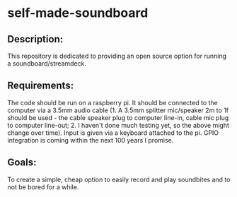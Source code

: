 # self-made-soundboard

## Description:

This repository is dedicated to providing an open source option for running a soundboard/streamdeck.

## Requirements:

The code should be run on a raspberry pi. It should be connected to the computer via a 3.5mm audio cable 
(1. A 3.5mm splitter mic/speaker 2m to 1f should be used - the cable speaker plug to computer line-in, cable mic plug to computer line-out; 
2. I haven't done much testing yet, so the above might change over time).
Input is given via a keyboard attached to the pi. GPIO integration is coming within the next 100 years I promise.

## Goals:

To create a simple, cheap option to easily record and play soundbites and to not be bored for a while. 
